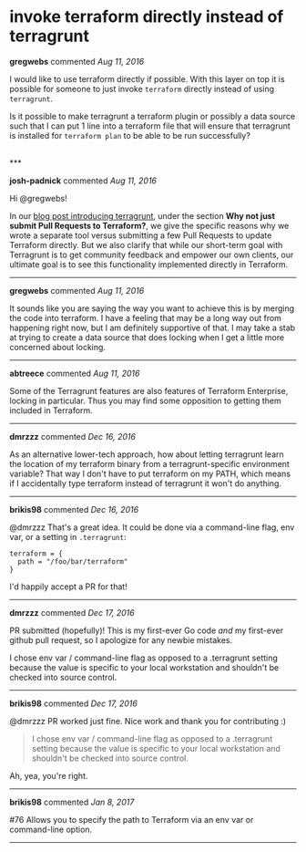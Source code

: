 # invoke terraform directly instead of terragrunt

**gregwebs** commented *Aug 11, 2016*

I would like to use terraform directly if possible. With this layer on top it is possible for someone to just invoke `terraform` directly instead of using `terragrunt`.

Is it possible to make terragrunt a terraform plugin or possibly a data source such that I can put 1 line into a terraform file that will ensure that terragrunt is installed for `terraform plan` to be able to be run successfully?

<br />
***


**josh-padnick** commented *Aug 11, 2016*

Hi @gregwebs!

In our [blog post introducing terragrunt](https://docs.aws.amazon.com/sdk-for-go/latest/v1/developerguide/welcome.title.html), under the section **Why not just submit Pull Requests to Terraform?**, we give the specific reasons why we wrote a separate tool versus submitting a few Pull Requests to update Terraform directly. But we also clarify that while our short-term goal with Terragrunt is to get community feedback and empower our own clients, our ultimate goal is to see this functionality implemented directly in Terraform.

***

**gregwebs** commented *Aug 11, 2016*

It sounds like you are saying the way you want to achieve this is by merging the code into terraform. I have a feeling that may be a long way out from happening right now, but I am definitely supportive of that. I may take a stab at trying to create a data source that does locking when I get a little more concerned about locking.

***

**abtreece** commented *Aug 11, 2016*

Some of the Terragrunt features are also features of Terraform Enterprise,
locking in particular. Thus you may find some  opposition to getting them
included in Terraform.

***

**dmrzzz** commented *Dec 16, 2016*

As an alternative lower-tech approach, how about letting terragrunt learn the location of my terraform binary from a terragrunt-specific environment variable?  That way I don't have to put terraform on my PATH, which means if I accidentally type terraform instead of terragrunt it won't do anything.
***

**brikis98** commented *Dec 16, 2016*

@dmrzzz That's a great idea. It could be done via a command-line flag, env var, or a setting in `.terragrunt`:

```hcl
terraform = {
  path = "/foo/bar/terraform"
}
```

I'd happily accept a PR for that!
***

**dmrzzz** commented *Dec 17, 2016*

PR submitted (hopefully)!  This is my first-ever Go code _and_ my first-ever github pull request, so I apologize for any newbie mistakes.

I chose env var / command-line flag as opposed to a .terragrunt setting because the value is specific to your local workstation and shouldn't be checked into source control.
***

**brikis98** commented *Dec 17, 2016*

@dmrzzz PR worked just fine. Nice work and thank you for contributing :)

> I chose env var / command-line flag as opposed to a .terragrunt setting because the value is specific to your local workstation and shouldn't be checked into source control.

Ah, yea, you're right. 
***

**brikis98** commented *Jan 8, 2017*

#76 Allows you to specify the path to Terraform via an env var or command-line option.
***

